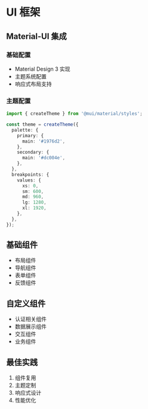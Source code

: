 # UI 框架

## Material-UI 集成

### 基础配置
- Material Design 3 实现
- 主题系统配置
- 响应式布局支持

### 主题配置
```typescript
import { createTheme } from '@mui/material/styles';

const theme = createTheme({
  palette: {
    primary: {
      main: '#1976d2',
    },
    secondary: {
      main: '#dc004e',
    },
  },
  breakpoints: {
    values: {
      xs: 0,
      sm: 600,
      md: 960,
      lg: 1280,
      xl: 1920,
    },
  },
});
```

## 基础组件
- 布局组件
- 导航组件
- 表单组件
- 反馈组件

## 自定义组件
- 认证相关组件
- 数据展示组件
- 交互组件
- 业务组件

## 最佳实践
1. 组件复用
2. 主题定制
3. 响应式设计
4. 性能优化 